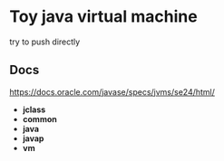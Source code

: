 # Toy java virtual machine

try to push directly

## Docs

https://docs.oracle.com/javase/specs/jvms/se24/html/

- **jclass**
- **common**
- **java**
- **javap**
- **vm**
